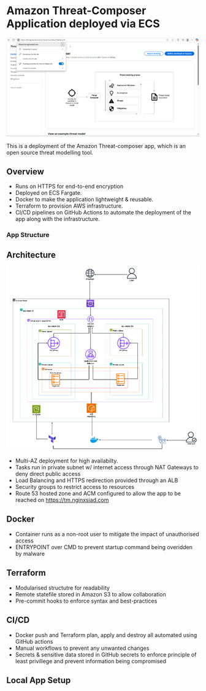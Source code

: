 # Amazon Threat-Composer Application deployed via ECS

<div align="center">
    <img src="./images/Screenshot 2025-10-13 175730.png" alt="Diagram" width="600"/>
</div>

This is a deployment of the Amazon Threat-composer app, which is an open source threat modelling tool.

## Overview

- Runs on HTTPS for end-to-end encryption
- Deployed on ECS Fargate. 
- Docker to make the application lightweight & reusable. 
- Terraform to provision AWS infrastructure.
- CI/CD pipelines on GitHub Actions to automate the deployment of the app along with the infrastructure.

### App Structure

## Architecture

<div align="center">
    <img src="./images/Screenshot 2025-10-16 142838.png" alt="Diagram" width="600"/>
</div>

- Multi-AZ deployment for high availabilty.
- Tasks run in private subnet w/ internet access through NAT Gateways to deny direct public access
- Load Balancing and HTTPS redirection provided through an ALB
- Security groups to restrict access to resources
- Route 53 hosted zone and ACM configured to allow the app to be reached on https://tm.nginxsiad.com

## Docker

- Container runs as a non-root user to mitigate the impact of unauthorised access
- ENTRYPOINT over CMD to prevent startup command being overidden by malware


## Terraform 

- Modularised structutre for readability
- Remote statefile stored in Amazon S3 to allow collaboration
- Pre-commit hooks to enforce syntax and best-practices

## CI/CD

- Docker push and Terraform plan, apply and destroy all automated using GitHub actions
- Manual workflows to prevent any unwanted changes
- Secrets & sensitive data stored in GitHub secrets to enforce principle of least privillege and prevent information being compromised



## Local App Setup
